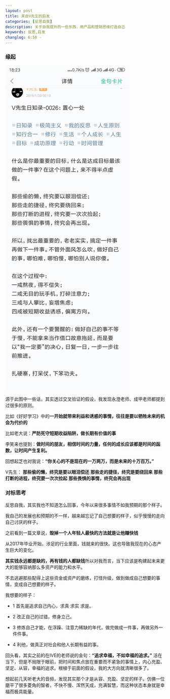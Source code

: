 ```yaml
---
layout: post
title: 来自V先生的启发
categories: [反思自我]
description: 关于自我提升的一些东西，用产品和营销思维打造自己
keywords: 反思,启发
changlog: 6:58 - 
---
```


### 缘起

![](/images/about-me/gold-words.jpg)

源于此图中一些话，其实透过交叉验证的假设，我发现永澄老师、成甲老师都提到过很多的原则。

比如《好好学习》中的**一开始就带来利益和诱惑的事情，往往是要以牺牲未来的机会为代价的**

比如老大说：**严防死守短期收益陷阱，做长期有价值的事**

李笑来也提到：**做时间的朋友，相信时间的力量，任何的成长应该都是时间的函数，让时间产生复利。**

回想起芝也对我说：**“你关心的不是现在的一万两万，而是未来的十万百万。”**

V先生：
**那些偷的懒，终究是要以眼泪偿还**
**那些走的捷径，终究是要绕回来**
**那些打断的进程，终究要一次次捡起**
**那些畏惧的事情，终究会再出现**

### 对标思考

反思自我，其实我也不知道怎么回事，今年以来很多事情不如我预期的那个样子。

我自己的发展也和预期的不一样，越来越忘记了自己想要的样子，似乎慢慢的走向自己讨厌的样子。

之前看到一篇文章说，**毁掉一个人年轻人最快的方法就是让他赚快钱**

从2017年毕业开始，涉足的行业里面，钱就来的很快。这也导致我现在的心态产生巨大的变化。

**其实钱永远都是缺的，再有钱的人都缺钱**所以对我而言，当下应该是构建起未来更大的能够容纳那么多资产的能力和水平。

不去逃避那些配得上这些资金或资产的磨练，打怪升级，做到做成自己想要的事情，变成自己想要的样子。

我想要的样子：

- 1 首先是追求自己内心，求真 求实 求是。

- 2 改正自己的过错，修身立己。

- 3 修炼自己才能，在浮躁、注意力稀缺的年代，做完做成一件事，再做另外一件件事。

- 4 利他，做真正对社会和他人长期有益的事。

回头看，其实之前的在IVE的老师说的金句：**“追求幸福，不如幸福的追求。”** 活在当下，但是不局限于眼前，把时间和焦点放在重要而不紧急的事情上，内心充盈、坚定、从容，幸福的追求。根植于前面的假设，我的大方向就清晰很多了。

想起前几天听老大的音频，发现其实那个才是从容、充盈、坚定的样子。仿佛一位磨平了很多菱角的智者，不快不慢、浑然天成，充满智慧，而这种状态本身就是幸福而极具能量。

